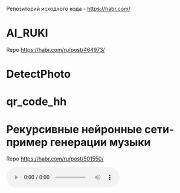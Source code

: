 Репозиторий исходного кода - https://habr.com/

# AI_RUKI

Repo https://habr.com/ru/post/464973/

# DetectPhoto


# qr_code_hh


# Рекурсивные нейронные сети- пример генерации музыки

Repo https://habr.com/ru/post/501550/

![my_song.wav](my_song.wav)



